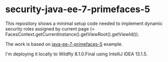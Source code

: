 # security-java-ee-7-primefaces-5

This repository shows a minimal setup code needed to implement dynamic security roles assigned by current page (= FacesContext.getCurrentInstance().getViewRoot().getViewId()).

The work is based on [java-ee-7-primefaces-5](https://github.com/cilf/java-ee-7-primefaces-5) example.

I'm deploying it locally to Wildfly 8.1.0.Final using IntelliJ IDEA 13.1.5.